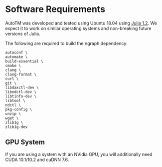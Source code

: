 # Software Requirements

AutoTM was developed and tested using Ubuntu 18.04 using [Julia 1.2](https://julialang.org/downloads/oldreleases.html).
We expect it to work on similar operating systems and non-breaking future versions of Julia.

The following are required to build the ngraph dependency:
```
autoconf \
automake \
build-essential \
cmake \
clang \
clang-format \
curl \
git \
libdaxctl-dev \
libndctl-dev \
libtinfo-dev \
libtool \
ndctl \
pkg-config \
unzip \
wget \
zlib1g \
zlib1g-dev
```

## GPU System

If you are using a system with an NVidia GPU, you will additionally need CUDA 10.1/10.2 and cuDNN 7.6.

